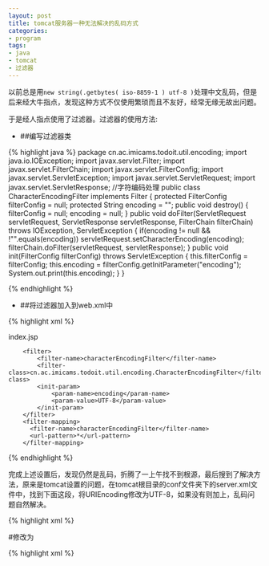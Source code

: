 ```yaml
---
layout: post
title: tomcat服务器一种无法解决的乱码方式
categories:
- program
tags:
- java
- tomcat
- 过滤器
---
```


以前总是用`new string(.getbytes( iso-8859-1 ) utf-8 )`处理中文乱码，但是后来经大牛指点，发现这种方式不仅使用繁琐而且不友好，经常无缘无故出问题。

于是经人指点使用了过滤器。过滤器的使用方法:
- ##编写过滤器类

{% highlight java %} 
package cn.ac.imicams.todoit.util.encoding;
import java.io.IOException;
import javax.servlet.Filter;
import javax.servlet.FilterChain;
import javax.servlet.FilterConfig;
import javax.servlet.ServletException;
import javax.servlet.ServletRequest;
import javax.servlet.ServletResponse;
//字符编码处理
public class CharacterEncodingFilter implements Filter {
    protected FilterConfig filterConfig = null;
    protected String encoding = "";
    public void destroy() {
        filterConfig = null;
        encoding = null;
    }
    public void doFilter(ServletRequest servletRequest, ServletResponse servletResponse,
            FilterChain filterChain) throws IOException, ServletException {
        if(encoding != null && !"".equals(encoding))
            servletRequest.setCharacterEncoding(encoding);
        filterChain.doFilter(servletRequest, servletResponse);
    }
    public void init(FilterConfig filterConfig) throws ServletException {
        this.filterConfig = filterConfig;
        this.encoding = filterConfig.getInitParameter("encoding");
        System.out.print(this.encoding);
    }
}

{% endhighlight %}

- ##将过滤器加入到web.xml中

{% highlight xml %} 
<?xml version="1.0" encoding="UTF-8"?>
<web-app version="2.5" 
	xmlns="http://java.sun.com/xml/ns/javaee" 
	xmlns:xsi="http://www.w3.org/2001/XMLSchema-instance" 
	xsi:schemaLocation="http://java.sun.com/xml/ns/javaee 
	http://java.sun.com/xml/ns/javaee/web-app_2_5.xsd">
  <welcome-file-list>
    <welcome-file>index.jsp</welcome-file>
  </welcome-file-list>
  
   <!-- 乱码过滤器 -->
       
        <filter>
	        <filter-name>characterEncodingFilter</filter-name>
	        <filter-class>cn.ac.imicams.todoit.util.encoding.CharacterEncodingFilter</filter-class>
	        <init-param>
	            <param-name>encoding</param-name>
	            <param-value>UTF-8</param-value>
	        </init-param>
    	</filter>
	    <filter-mapping>
	      <filter-name>characterEncodingFilter</filter-name>
	      <url-pattern>*</url-pattern>
	    </filter-mapping>
	    
</web-app>

{% endhighlight %}

完成上述设置后，发现仍然是乱码，折腾了一上午找不到根源，最后搜到了解决方法，原来是tomcat设置的问题，在tomcat根目录的conf文件夹下的server.xml文件中，找到下面这段，将URIEncoding修改为UTF-8，如果没有则加上，乱码问题自然解决。

{% highlight xml %} 

<Connector port="8080" protocol="HTTP/1.1" 
               connectionTimeout="20000" 
               redirectPort="8443"  
               URIEncoding="UTF-8" /> #修改为
               
{% highlight xml %} 




